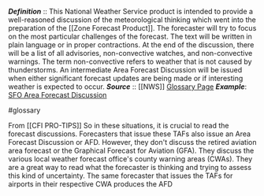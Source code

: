 ***Definition***    :: This National Weather Service product is intended to provide a well-reasoned discussion of the meteorological thinking which went into the preparation of the [[Zone Forecast Product]]. The forecaster will try to focus on the most particular challenges of the forecast. The text will be written in plain language or in proper contractions. At the end of the discussion, there will be a list of all advisories, non-convective watches, and non-convective warnings. The term non-convective refers to weather that is not caused by thunderstorms. An intermediate Area Forecast Discussion will be issued when either significant forecast updates are being made or if interesting weather is expected to occur.
***Source***         :: [[NWS]] [Glossary Page](https://forecast.weather.gov/glossary.php?word=Area%20Forecast%20Discussion)
***Example***: [SFO Area Forecast Discussion](https://forecast.weather.gov/product.php?format=CI&glossary=1&issuedby=MTR&product=AFD&site=MTR&version=1)

#glossary




From [[CFI PRO-TIPS]]
So in these situations, it is crucial to read the 
forecast discussions. Forecasters that issue 
these TAFs also issue an Area Forecast 
Discussion or AFD. However, they don't discuss 
the retired aviation area forecast or the 
Graphical Forecast for Aviation (GFA). They 
discuss the various local weather forecast 
office's county warning areas (CWAs). 
They are a great way to read what the 
forecaster is thinking and trying to assess this 
kind of uncertainty. The same forecaster that 
issues the TAFs for airports in their respective 
CWA produces the AFD